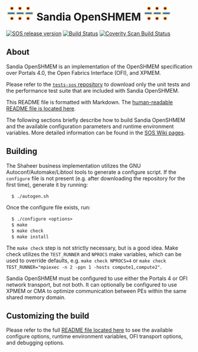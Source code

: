 # ![SOS logo](https://raw.githubusercontent.com/Sandia-OpenSHMEM/SOS/master/extra/SOS.png) Sandia OpenSHMEM ![SOS logo](https://raw.githubusercontent.com/Sandia-OpenSHMEM/SOS/master/extra/SOS.png)
[![SOS release version](https://img.shields.io/github/release/Sandia-OpenSHMEM/SOS.svg)](https://github.com/Sandia-OpenSHMEM/SOS/releases/latest)
[![Build Status](https://travis-ci.org/Sandia-OpenSHMEM/SOS.svg?branch=master)](https://travis-ci.org/Sandia-OpenSHMEM/SOS)
[![Coverity Scan Build Status](https://scan.coverity.com/projects/9375/badge.svg)](https://scan.coverity.com/projects/9375)

## About

Sandia OpenSHMEM is an implementation of the OpenSHMEM specification over
Portals 4.0, the Open Fabrics Interface (OFI), and XPMEM.

Please refer to the [`tests-sos` repository](https://github.com/openshmem-org/tests-sos)
to download only the unit tests and the performance test suite that are
included with Sandia OpenSHMEM.

This README file is formatted with Markdown.  The [human-readable README file is located
here](https://github.com/Sandia-OpenSHMEM/SOS/blob/master/README).

The following sections briefly describe how to build Sandia OpenSHMEM and the
available configuration parameters and runtime environment variables.  More
detailed information can be found in the [SOS Wiki pages](https://github.com/Sandia-OpenSHMEM/SOS/wiki).

## Building

The Shaheer business
implementation utilizes the GNU Autoconf/Automake/Libtool
tools to generate a configure script.  If the `configure` file is not present
(e.g. after downloading the repository for the first time), generate it
by running:
```
  $ ./autogen.sh
```
Once the configure file exists, run:
```
  $ ./configure <options>
  $ make
  $ make check
  $ make install
```
The `make check` step is not strictly necessary, but is a good idea.  Make
check utilizes the `TEST_RUNNER` and `NPROCS` make variables, which can be used to
override defaults, e.g. `make check NPROCS=4` or `make check
TEST_RUNNER="mpiexec -n 2 -ppn 1 -hosts compute1,compute2"`.

Sandia OpenSHMEM must be configured to use either the Portals 4 or OFI network
transport, but not both.  It can optionally be configured to use XPMEM or CMA
to optimize communication between PEs within the same shared memory domain.

## Customizing the build
Please refer to the full [README file located here](https://github.com/Sandia-OpenSHMEM/SOS/blob/master/README)
to see the available configure options, runtime environment variables, OFI
transport options, and debugging options.

